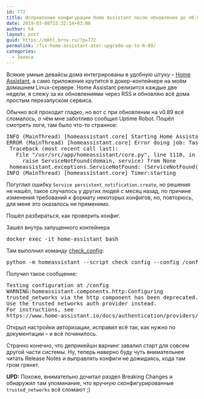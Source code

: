 ```yaml
---
id: 772
title: Исправление конфигурации Home Assistant после обновления до v0.89
date: 2019-03-08T15:32:14+03:00
author: h4
layout: post
guid: https://mkhl.brnv.ru/?p=772
permalink: /fix-home-assistant-ater-upgrade-up-to-0-89/
categories:
  - Записи
---
```

Всякие умные девайсы дома интегрированы в удобную штуку – [Home Assistant](https://www.home-assistant.io/), а само приложение крутится в докер-контейнере на моём домашнем Linux-сервере. Home Assistant релизится каждые две недели, я слежу за их обновлениями через RSS и обновляю всё дома простым перезапуском сервиса.

Обычно всё проходит гладко, но вот с при обновлении на v0.89 всё сломалось, о чём мне заботливо сообщил Uptime Robot. Пошёл смотреть логи, там было что-то странное:

<pre>INFO (MainThread) [homeassistant.core] Starting Home Assistant
ERROR (MainThread) [homeassistant.core] Error doing job: Task exception was never retrieved
 Traceback (most recent call last):
   File "/usr/src/app/homeassistant/core.py", line 1110, in async_call
     raise ServiceNotFound(domain, service) from None
 homeassistant.exceptions.ServiceNotFound: (ServiceNotFound(...), 'Service persistent_notification.create not found')
INFO (MainThread) [homeassistant.core] Timer:starting
</pre>

Погуглил ошибку `Service persistent_notification.create`, но решения не нашёл, такое случалось у других людей с месяц назад, по причине изменения требований к формату некоторых конфигов, но, повторюсь, для меня это оказалось не применимо.

Пошёл разбираться, как проверить конфиг.

Зашёл внутрь запущенного контейнера

<pre>docker exec -it home-assistant bash
</pre>

Там выполнил команду [check_config](https://www.home-assistant.io/docs/tools/check_config/):

<pre>python -m homeassistant --script check_config --config /config
</pre>

Получил такое сообщение:

<pre>Testing configuration at /config
WARNING:homeassistant.components.http:Configuring 
trusted_networks via the http component has been deprecated. 
Use the trusted networks auth provider instead. 
For instructions, see 
https://www.home-assistant.io/docs/authentication/providers/#trusted-networks
</pre>

Открыл настройки авторизации, исправил всё так, как нужно по документации – и всё починилось.

Странно конечно, что деприкейшн варнинг завалил старт для совсем другой части системы. Ну, теперь наверно буду чуть внимательнее читать Release Notes и выправлять конфиги не дожидаясь, кода там гром грянет.

**UPD:** Похоже, внимательно дочитал раздел Breaking Changes и обнаружил там упоминание, что вручную сконфигурированные `trusted_networks` всё сломают ;)